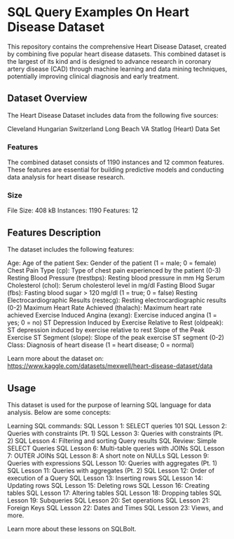 # SQL Query Examples On Heart Disease Dataset

This repository contains the comprehensive Heart Disease Dataset, created by combining five popular heart disease datasets. This combined dataset is the largest of its kind and is designed to advance research in coronary artery disease (CAD) through machine learning and data mining techniques, potentially improving clinical diagnosis and early treatment.

## Dataset Overview
The Heart Disease Dataset includes data from the following five sources:

Cleveland
Hungarian
Switzerland
Long Beach VA
Statlog (Heart) Data Set
### Features
The combined dataset consists of 1190 instances and 12 common features. These features are essential for building predictive models and conducting data analysis for heart disease research.

### Size
File Size: 408 kB
Instances: 1190
Features: 12
## Features Description
The dataset includes the following features:

Age: Age of the patient
Sex: Gender of the patient (1 = male; 0 = female)
Chest Pain Type (cp): Type of chest pain experienced by the patient (0-3)
Resting Blood Pressure (trestbps): Resting blood pressure in mm Hg
Serum Cholesterol (chol): Serum cholesterol level in mg/dl
Fasting Blood Sugar (fbs): Fasting blood sugar > 120 mg/dl (1 = true; 0 = false)
Resting Electrocardiographic Results (restecg): Resting electrocardiographic results (0-2)
Maximum Heart Rate Achieved (thalach): Maximum heart rate achieved
Exercise Induced Angina (exang): Exercise induced angina (1 = yes; 0 = no)
ST Depression Induced by Exercise Relative to Rest (oldpeak): ST depression induced by exercise relative to rest
Slope of the Peak Exercise ST Segment (slope): Slope of the peak exercise ST segment (0-2)
Class: Diagnosis of heart disease (1 = heart disease; 0 = normal)

Learn more about the dataset on: https://www.kaggle.com/datasets/mexwell/heart-disease-dataset/data

## Usage
This dataset is used for the purpose of learning SQL language for data analysis. Below are some concepts:

Learning SQL commands:
SQL Lesson 1: SELECT queries 101
SQL Lesson 2: Queries with constraints (Pt. 1)
SQL Lesson 3: Queries with constraints (Pt. 2)
SQL Lesson 4: Filtering and sorting Query results
SQL Review: Simple SELECT Queries
SQL Lesson 6: Multi-table queries with JOINs
SQL Lesson 7: OUTER JOINs
SQL Lesson 8: A short note on NULLs
SQL Lesson 9: Queries with expressions
SQL Lesson 10: Queries with aggregates (Pt. 1)
SQL Lesson 11: Queries with aggregates (Pt. 2)
SQL Lesson 12: Order of execution of a Query
SQL Lesson 13: Inserting rows
SQL Lesson 14: Updating rows
SQL Lesson 15: Deleting rows
SQL Lesson 16: Creating tables
SQL Lesson 17: Altering tables
SQL Lesson 18: Dropping tables
SQL Lesson 19: Subqueries
SQL Lesson 20: Set operations
SQL Lesson 21: Foreign Keys
SQL Lesson 22: Dates and Times
SQL Lesson 23: Views, and more.

Learn more about these lessons on SQLBolt.